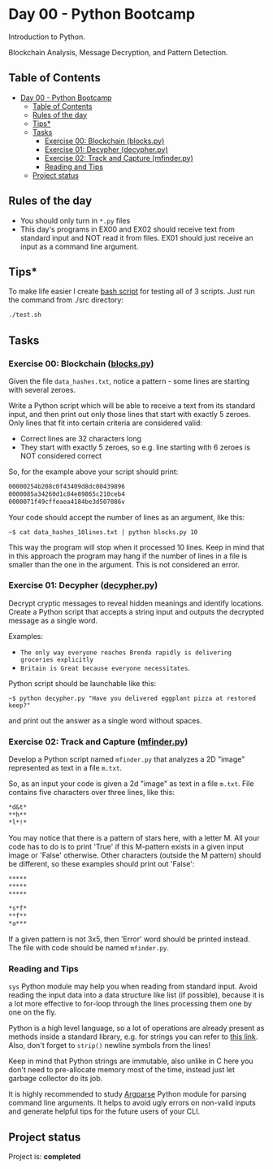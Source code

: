 # Day 00 - Python Bootcamp

Introduction to Python.

Blockchain Analysis, Message Decryption, and Pattern Detection.

## Table of Contents

- [Day 00 - Python Bootcamp](#day-00---python-bootcamp)
  - [Table of Contents](#table-of-contents)
  - [Rules of the day](#rules-of-the-day)
  - [Tips\*](#tips)
  - [Tasks](#tasks)
    - [Exercise 00: Blockchain (blocks.py)](#exercise-00-blockchain-blockspy)
    - [Exercise 01: Decypher (decypher.py)](#exercise-01-decypher-decypherpy)
    - [Exercise 02: Track and Capture (mfinder.py)](#exercise-02-track-and-capture-mfinderpy)
    - [Reading and Tips](#reading-and-tips)
  - [Project status](#project-status)

## Rules of the day

- You should only turn in `*.py` files
- This day's programs in EX00 and EX02 should receive text from standard input and NOT read it from files. EX01 should just receive an input as a command line argument.

## Tips*

To make life easier I create [bash script](./src/test.sh) for testing all of 3 scripts. Just run the command from ./src directory:

```sh
./test.sh
```

## Tasks

### Exercise 00: Blockchain ([blocks.py](./src/ex00/blocks.py))

Given the file `data_hashes.txt`, notice
a pattern - some lines are starting with several zeroes.

Write a Python script which will be able to receive a text from its standard input, and then print out only those lines that start with exactly 5 zeroes.
Only lines that fit into certain criteria are considered valid:

- Correct lines are 32 characters long
- They start with exactly 5 zeroes, so e.g. line starting with 6 zeroes is NOT considered correct

So, for the example above your script should print:

```txt
00000254b208c0f43409d8dc00439896
0000085a34260d1c84e89865c210ceb4
0000071f49cffeaea4184be3d507086v
```

Your code should accept the number of lines as an argument, like this:

`~$ cat data_hashes_10lines.txt | python blocks.py 10`

This way the program will stop when it processed 10 lines. Keep in mind that in this approach
the program may hang if the number of lines in a file is smaller than the one in the argument.
This is not considered an error.

### Exercise 01: Decypher ([decypher.py](./src/ex01/decypher.py))

Decrypt cryptic messages to reveal hidden meanings and identify locations. Create a Python script that accepts a string input and outputs the decrypted message as a single word.

Examples:

- `The only way everyone reaches Brenda rapidly is delivering groceries explicitly`
- `Britain is Great because everyone necessitates`.

Python script should be launchable like this:

`~$ python decypher.py "Have you delivered eggplant pizza at restored keep?"`

and print out the answer as a single word without spaces.

### Exercise 02: Track and Capture ([mfinder.py](./src/ex02/mfinder.py))

Develop a Python script named `mfinder.py` that analyzes a 2D "image" represented as text in a file `m.txt`.

So, as an input your code is given a 2d "image" as text in a file `m.txt`. File contains five characters over three lines, like this:

```txt
*d&t*
**h**
*l*!*
```

You may notice that there is a pattern of stars here, with a letter M. All your code has to do is to print 'True' if this M-pattern exists in a given input image or 'False' otherwise. Other characters (outside the M pattern) should be different, so these examples should print out 'False':

```txt
*****
*****
*****
```

```txt
*s*f*
**f**
*a***
```

If a given pattern is not 3x5, then 'Error' word should be printed instead.
The file with code should be named `mfinder.py`.

### Reading and Tips

`sys` Python module may help you when reading from standard input. Avoid reading the input data
into a data structure like list (if possible), because it is a lot more effective to for-loop
through the lines processing them one by one on the fly.

Python is a high level language, so a lot of operations are already present as methods inside a
standard library, e.g. for strings you can refer to [this link](https://docs.python.org/3/library/stdtypes.html#text-sequence-type-str).
Also, don't forget to `strip()` newline symbols from the lines!

Keep in mind that Python strings are immutable, also unlike in C here you don't need to
pre-allocate memory most of the time, instead just let garbage collector do its job.

It is highly recommended to study [Argparse](<https://docs.python.org/3/howto/argparse.html>) Python module for parsing command
line arguments. It helps to avoid ugly errors on non-valid inputs and generate helpful tips
for the future users of your CLI.

## Project status

Project is: **completed**
